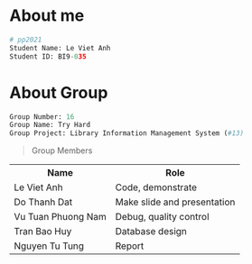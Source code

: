 # About me
```python
# pp2021
Student Name: Le Viet Anh
Student ID: BI9-035
```
# About Group
```python
Group Number: 16
Group Name: Try Hard 
Group Project: Library Information Management System (#13)
```
> Group Members
<table>
  <tr>
    <th> Name </th>
  	<th> Role </th>
  </tr>

  <tr>
  	<td> Le Viet Anh </td>
  	<td> Code, demonstrate </td>
  </tr>
  
  <tr>
  	<td> Do Thanh Dat </td>
  	<td> Make slide and presentation </td>
  </tr>  

  <tr>
  	<td> Vu Tuan Phuong Nam </td>
  	<td> Debug, quality control </td>
  </tr>

  <tr>
  	<td> Tran Bao Huy </td>
  	<td> Database design </td>
  </tr>
  
  <tr>
  	<td> Nguyen Tu Tung </td>
  	<td> Report </td>
  </tr>  
  
</table>




